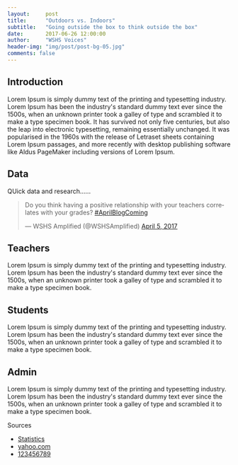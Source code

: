 ```yaml
---
layout:     post
title:      "Outdoors vs. Indoors"
subtitle:   "Going outside the box to think outside the box"
date:       2017-06-26 12:00:00
author:     "WSHS Voices"
header-img: "img/post/post-bg-05.jpg"
comments: false
---
```


<h2 class="section-heading">Introduction</h2>
<p>Lorem Ipsum is simply dummy text of the printing and typesetting industry. Lorem Ipsum has been the industry's standard dummy text ever since the 1500s, when an unknown printer took a galley of type and scrambled it to make a type specimen book. It has survived not only five centuries, but also the leap into electronic typesetting, remaining essentially unchanged. It was popularised in the 1960s with the release of Letraset sheets containing Lorem Ipsum passages, and more recently with desktop publishing software like Aldus PageMaker including versions of Lorem Ipsum.</p>

<h2 class="section-heading">Data</h2>
<p>QUick data and research...... </p>

<blockquote class="twitter-tweet" data-lang="en"><p lang="en" dir="ltr">Do you think having a positive relationship with your teachers correlates with your grades? <a href="https://twitter.com/hashtag/AprilBlogComing?src=hash">#AprilBlogComing</a></p>&mdash; WSHS Amplified (@WSHSAmplified) <a href="https://twitter.com/WSHSAmplified/status/849419725142708224">April 5, 2017</a></blockquote>
<script async src="//platform.twitter.com/widgets.js" charset="utf-8"></script>

<h2 class="section-heading">Teachers</h2>
<p>Lorem Ipsum is simply dummy text of the printing and typesetting industry. Lorem Ipsum has been the industry's standard dummy text ever since the 1500s, when an unknown printer took a galley of type and scrambled it to make a type specimen book.</p>

<h2 class="section-heading">Students</h2>
<p>Lorem Ipsum is simply dummy text of the printing and typesetting industry. Lorem Ipsum has been the industry's standard dummy text ever since the 1500s, when an unknown printer took a galley of type and scrambled it to make a type specimen book.</p>

<h2 class="section-heading">Admin</h2>
<p>Lorem Ipsum is simply dummy text of the printing and typesetting industry. Lorem Ipsum has been the industry's standard dummy text ever since the 1500s, when an unknown printer took a galley of type and scrambled it to make a type specimen book.</p>

<p>Sources</p>
<ul>
    <li><a href="google.com">Statistics</a></li>
    <li><a href="yahoo.com">yahoo.com</a></li>
    <li><a href="wikipedia.com">123456789</a></li>
</ul>


